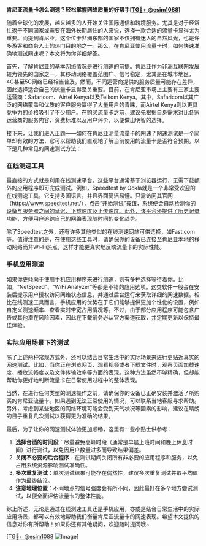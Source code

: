 **肯尼亚流量卡怎么测速？轻松掌握网络质量的好帮手[[TG💪+ @esim1088](https://t.me/s/esim1088)]**

随着全球化的发展，越来越多的人开始关注国际通信和跨境服务。尤其是对于经常往返于不同国家或需要在海外长期居住的人来说，选择一款合适的流量卡显得尤为重要。而提到肯尼亚，这个位于非洲东部的国家不仅拥有迷人的自然风光，也是许多游客和商务人士的热门目的地之一。那么，在肯尼亚使用流量卡时，如何快速准确地测试网速呢？本文将为你详细解答。

首先，了解肯尼亚的基本网络情况是进行测速的前提。肯尼亚作为非洲互联网发展较为领先的国家之一，其移动网络覆盖范围广、信号稳定，尤其是在城市地区，4G甚至5G网络已经相当普及。然而，不同运营商提供的服务质量可能存在差异，因此选择适合自己的流量卡显得至关重要。目前，在肯尼亚市场上主要有三家主要运营商：Safaricom、Airtel Kenya以及Telkom Kenya。其中，Safaricom以其广泛的网络覆盖和优质的客户服务赢得了大量用户的青睐，而Airtel Kenya则以更具竞争力的价格吸引了不少用户。在购买流量卡之前，建议先根据自身需求对比各家运营商的服务内容、资费标准以及用户评价，以便做出明智的选择。

接下来，让我们进入正题——如何在肯尼亚测量流量卡的网速？网速测试是一个简单却有效的方法，它可以帮助我们直观地了解当前使用的流量卡是否符合预期。以下是几种常见的网速测试方法：

### 在线测速工具

最直接的方式就是利用在线测速平台。这些平台通常基于浏览器运行，无需下载额外的应用程序即可完成测试。例如，Speedtest by Ookla就是一个非常受欢迎的在线测速工具，它支持多国语言，并且界面简洁易懂。只需访问其官网（https://www.speedtest.net/），点击“开始测试”按钮，系统便会自动检测你的设备与服务器之间的延迟、下载速度及上传速度。此外，该平台还提供了历史记录功能，方便用户追踪自己的网络表现随时间的变化趋势。

除了Speedtest之外，还有许多其他类似的在线测速网站可供选择，如Fast.com等。值得注意的是，在使用这些工具时，请确保你的设备已连接至肯尼亚本地的移动网络而非Wi-Fi热点，这样才能更真实地反映流量卡的实际性能。

### 手机应用测速

如果你更倾向于使用手机应用程序来进行测速，则有多种选择等待着你。比如，“NetSpeed”、“WiFi Analyzer”等都是不错的应用选项。这类软件一般会在安装后提示用户授权访问网络状态信息，并通过后台运行来获取详细的网速数据。相比在线测速工具而言，手机应用的优势在于它们能够提供更加个性化的设置，例如自定义测速频率、查看实时带宽占用情况等。不过，由于部分应用程序可能包含广告或其他潜在风险因素，因此在下载前务必从官方渠道获取，并定期更新以保持最佳体验。

### 实际应用场景下的测试

除了上述两种常规方式外，还可以结合日常生活中的实际场景来进行更贴近真实的网速测试。比如，当你正在浏览网页、观看视频或者下载文件时，观察页面加载速度、播放流畅度以及文件传输效率等方面的表现。这种方法虽然不够精确，但却能帮助你更好地判断流量卡在日常使用过程中的整体表现。

当然，在进行任何类型的测速操作之前，请确保你的设备已正确安装并激活了所购买的肯尼亚流量卡。如果遇到无法正常使用的情况，可以联系当地客服寻求帮助。另外，考虑到某些地区的网络环境可能会受到天气状况等因素的影响，建议在晴朗的日子重复几次测试以获得更为准确的结果。

最后，为了让你的网速测试体验更加顺畅，这里有一些小贴士供参考：

1. **选择合适的时间段**：尽量避免高峰时段（通常是早晨上班时间和晚上休息时间）进行测试，以免因用户数量过多而导致结果偏差。
2. **关闭不必要的后台程序**：在测试期间关闭所有非必要的应用程序和服务，以免占用系统资源影响测试准确性。
3. **多次重复测试**：单次测试结果可能存在偶然性，建议多次重复测试并取平均值作为最终结论。
4. **注意地理位置**：不同地点的信号强度会有所不同，因此最好在多个地方尝试测试，以便全面评估流量卡的整体性能。

综上所述，无论是通过在线测速工具还是手机应用，亦或是结合日常生活中的实际应用场景，都可以有效地帮助我们衡量肯尼亚流量卡的网速表现。希望本文提供的信息对你有所帮助！如果你还有其他疑问，欢迎随时提问哦~

[[TG💪+ @esim1088](https://t.me/s/esim1088) ![Image](https://i.postimg.cc/4NQfJmqS/Snipaste-2025-05-13-00-14-12.png)]